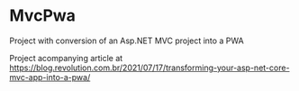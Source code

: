 # MvcPwa
Project with conversion of an Asp.NET MVC project into a PWA

Project acompanying article at https://blog.revolution.com.br/2021/07/17/transforming-your-asp-net-core-mvc-app-into-a-pwa/
